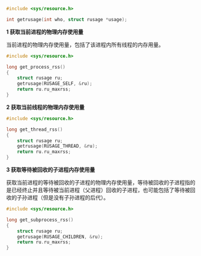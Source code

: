 ```c
#include <sys/resource.h>

int getrusage(int who, struct rusage *usage);
```

**1 获取当前进程的物理内存使用量**

当前进程的物理内存使用量，包括了该进程内所有线程的内存用量。

```c
#include <sys/resource.h>

long get_process_rss()
{
    struct rusage ru;
    getrusage(RUSAGE_SELF, &ru);
    return ru.ru_maxrss;
}
```

**2 获取当前线程的物理内存使用量**

```c
#include <sys/resource.h>

long get_thread_rss()
{
    struct rusage ru;
    getrusage(RUSAGE_THREAD, &ru);
    return ru.ru_maxrss;
}
```

**3 获取等待被回收的子进程内存使用量**

获取当前进程的等待被回收的子进程的物理内存使用量，等待被回收的子进程指的是已经终止并且等待被当前进程（父进程）回收的子进程，也可能包括了等待被回收的子孙进程（但是没有子孙进程的后代）。

```c
#include <sys/resource.h>

long get_subprocess_rss()
{
    struct rusage ru;
    getrusage(RUSAGE_CHILDREN, &ru);
    return ru.ru_maxrss;
}
```
